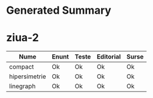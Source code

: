 # Generated Summary

# ziua-2

| Nume | Enunt | Teste | Editorial | Surse |
| ---- | ----- | ----- | --------- | ----- |
| compact | Ok | Ok | Ok | Ok |
| hipersimetrie | Ok | Ok | Ok | Ok |
| linegraph | Ok | Ok | Ok | Ok |
